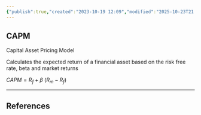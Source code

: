 ```yaml
---
{"publish":true,"created":"2023-10-19 12:09","modified":"2025-10-23T21:36:42.412+02:00","tags":["finance","valuation"],"cssclasses":""}
---
```


## CAPM

Capital Asset Pricing Model

Calculates the expected return of a financial asset based on the risk free rate, beta and market returns

$CAPM = R_{f} + \beta\ (R_{m} - R_{f})$ 






---
## References